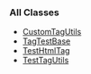 ### All Classes

-   [CustomTagUtils](org/apache/struts/taglib/TestTagUtils.html.md)
-   [TagTestBase](org/apache/struts/taglib/TagTestBase.html.md)
-   [TestHtmlTag](org/apache/struts/taglib.html.md/TestHtmlTag.html)
-   [TestTagUtils](org/apache/struts/taglib/TestTagUtils.html.md)

